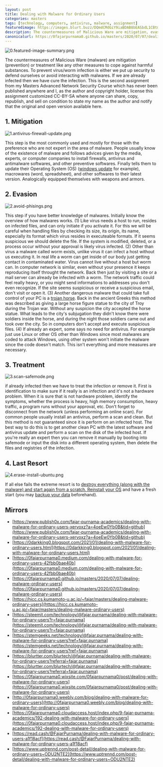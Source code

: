 ```yaml
---
layout: post
title: Dealing with Malware for Ordinary Users
categories: masters
tags: [technology, computers, antivirus, malware, assignment]
featuredimage: https://images.blurt.buzz/DQmdCMdGiY9iaBDAB8bEASbdL1CBtmX4UwsGidUCRYDVHnd/0.featured-image-summary.png
description: The countermeasures of Malicious Ware are mitigation, evasion, and treatment like any other measures to cope against harmful substances.
canonicalurl: https://0fajarpurnama0.github.io/masters/2020/07/07/dealing-malware-ordinary-users
---
```

![0.featured-image-summary.png](https://images.blurt.buzz/DQmdCMdGiY9iaBDAB8bEASbdL1CBtmX4UwsGidUCRYDVHnd/0.featured-image-summary.png)

The countermeasures of Malicious Ware (malware) are mitigation (prevention) or treatment like any other measures to cope against harmful substances. To prevent virus/worm infection is either we put up security to defend ourselves or avoid interacting with malwares. If we are already infected then we have cure the infection. This is the second assignment from my Masters Advanced Network Security Course which has never been published anywhere and I, as the author and copyright holder, license this assignment customized CC-BY-SA where anyone can share, copy, republish, and sell on condition to state my name as the author and notify that the original and open version available here.



## 1\. Mitigation

![1.antivirus-firewall-update.png](https://images.blurt.buzz/DQmZaprozzJZRtLKunMKmRXBizen7eP71KQKWgUyRHajtKW/1.antivirus-firewall-update.png)

This step is the most commonly used and mostly for those with the preference who are not expert in the area of malware. People usually know of the existence of malware and follows advices given by the media, experts, or computer companies to install firewalls, antivirus and antimalware softwares, and other preventive softwares. Finally tells them to update their Operating System (OS) ([windows update](https://0fajarpurnama0.github.io/internet/2020/10/23/windows-update-also-linux-android) for example), macrowares (word, spreadsheet), and other softwares to their latest version. Analogically equipped themselves with weapons and armors.



## 2\. Evasion

![2.avoid-phisings.png](https://images.blurt.buzz/DQmcqfiz6qNNS2WgJWnvkbtEdXqXgDC4ktyspqXJqNSSD3a/2.avoid-phisings.png)

This step if you have better knowledge of malwares. Initially know the overview of how malwares works. (1) Like virus needs a host to run, resides on infected files, and can only initiate if you activate it. For this we will be careful when handling files by checking its size, its origin, its name, especially its format which virus resides in executeable formats. If it seems suspicious we should delete the file. If the system is modified, deleted, or a process occur without your approval is likely virus infected. (2) Other than virus a malware called worm exists, unlike virus it can infect a host without us executing it. In real life a worm can get inside of our body just getting contact in contaminated water. Virus cannot live without a host but worm can. In computer network is similar, even without your presence it keeps reproducing itself throught the network. Back then just by visiting a site or a mail server can already be infected with a worm. The network traffic could feel really heavy, or you might send informations to addresses you don't even recognize. If the site seems suspicious or receive a suspicious email, don't visit or open it. (3) Another dangerous malware that could take full control of your PC is a [trojan horse](https://0fajarpurnama0.github.io/bachelor/2020/11/29/trojan-horse-demonstration-with-msfpayload). Back in the ancient Greeks this method was described as giving a large horse figure statue to the city of Troy during the Trojan war. Without any suspicion the city accepted the horse statue. What leads to the city's subjugation they didn't know there were soldiers inside the horse, and during the night those soldiers came out and took over the city. So in computers don't accept and execute suspicious files. (4) If already an expert, some says no need for antivirus. For example just use Linux or other OS other than Windows since most malwares are coded to attack Windows, using other system won't initiate the malware since the code doesn't match. This isn't everything and more measures are necessary.



## 3. Treatment

![3.scan-safemode.png](https://images.blurt.buzz/DQmTgZYgkSYQX9PhJdJhVWgiG4T7e3T7hJE19Y95UK3z9yb/3.scan-safemode.png)

if already infected then we have to treat the infection or remove it. First is identification to make sure if it really is an infection and it's not a hardware problem. When it is sure that is not hardware problem, identify the symptoms, whether the process is heavy, high memory consumption, heavy traffic, a program runs without your approval, etc. Don't forget to disconnect from the network (unless performing an online scan). For common people usually install an antivirus, perform a scan and clean. But this method is not guaranteed since it is perform on an infected host. The best way to do this is to get another clean PC with the latest software and antivirus update and perform a scan on the disk of the infected host. If you're really an expert then you can remove it manually by booting into safemode or input the disk into a different operating system, then delete the files and registries of the infection.



## 4\. Last Resort

![4.erase-install-ubuntu.png](https://images.blurt.buzz/DQmapxhaiZri9MqqpVtLZhbSWtuGcprS3URFU1naHUiaGwK/4.erase-install-ubuntu.png)

If all else fails the extreme resort is to [destroy everything (along with the malware) and start again from a scratch. Reinstall your OS](https://0fajarpurnama0.github.io/internet/2020/10/01/trying-installing-linux-ubuntu-guide) and have a fresh start (you may [backup your data](https://0fajarpurnama0.github.io/internet/2020/10/26/data-recovery-safe-practice) beforehand).

## Mirrors

*   [https://www.publish0x.com/fajar-purnama-academics/dealing-with-malware-for-ordinary-users-xervoxz?a=4oeEw0Yb0B&tid=github](https://www.publish0x.com/fajar-purnama-academics/dealing-with-malware-for-ordinary-users-xervoxz?a=4oeEw0Yb0B&tid=github)
*   [https://0darkking0.blogspot.com/2021/01/dealing-with-malware-for-ordinary-users.html](https://0darkking0.blogspot.com/2021/01/dealing-with-malware-for-ordinary-users.html)
*   [https://0fajarpurnama0.medium.com/dealing-with-malware-for-ordinary-users-42fbb0bae40b](https://0fajarpurnama0.medium.com/dealing-with-malware-for-ordinary-users-42fbb0bae40b)
*   [https://0fajarpurnama0.github.io/masters/2020/07/07/dealing-malware-ordinary-users](https://0fajarpurnama0.github.io/masters/2020/07/07/dealing-malware-ordinary-users)
*   [https://hicc.cs.kumamoto-u.ac.jp/~fajar/masters/dealing-malware-ordinary-users](https://hicc.cs.kumamoto-u.ac.jp/~fajar/masters/dealing-malware-ordinary-users)
*   [https://steemit.com/technology/@fajar.purnama/dealing-with-malware-for-ordinary-users?r=fajar.purnama](https://steemit.com/technology/@fajar.purnama/dealing-with-malware-for-ordinary-users?r=fajar.purnama)
*   [https://stemgeeks.net/technology/@fajar.purnama/dealing-with-malware-for-ordinary-users?ref=fajar.purnama](https://stemgeeks.net/technology/@fajar.purnama/dealing-with-malware-for-ordinary-users?ref=fajar.purnama)
*   [https://blurtter.com/blurtech/@fajar.purnama/dealing-with-malware-for-ordinary-users?referral=fajar.purnama](https://blurtter.com/blurtech/@fajar.purnama/dealing-with-malware-for-ordinary-users?referral=fajar.purnama)
*   [https://0fajarpurnama0.wixsite.com/0fajarpurnama0/post/dealing-with-malware-for-ordinary-users](https://0fajarpurnama0.wixsite.com/0fajarpurnama0/post/dealing-with-malware-for-ordinary-users)
*   [http://0fajarpurnama0.weebly.com/blog/dealing-with-malware-for-ordinary-users](http://0fajarpurnama0.weebly.com/blog/dealing-with-malware-for-ordinary-users)
*   [https://0fajarpurnama0.cloudaccess.host/index.php/9-fajar-purnama-academics/192-dealing-with-malware-for-ordinary-users](https://0fajarpurnama0.cloudaccess.host/index.php/9-fajar-purnama-academics/192-dealing-with-malware-for-ordinary-users)
*   [https://read.cash/@FajarPurnama/dealing-with-malware-for-ordinary-users-a1f18acf](https://read.cash/@FajarPurnama/dealing-with-malware-for-ordinary-users-a1f18acf)
*   [https://www.uptrennd.com/post-detail/dealing-with-malware-for-ordinary-users~ODU2NTE2](https://www.uptrennd.com/post-detail/dealing-with-malware-for-ordinary-users~ODU2NTE2)